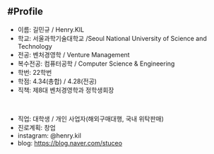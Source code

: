 #Profile
---
* 이름: 길민규 / Henry.KIL
* 학교: 서울과학기술대학교 /Seoul National University of Science and Technology
* 전공: 벤처경영학 / Venture Management
* 복수전공: 컴퓨터공학 / Computer Science & Engineering
* 학번: 22학번
* 학점: 4.34(총합) / 4.28(전공)
* 직책: 제8대 벤처경영학과 정학생회장

<br>

* 직업: 대학생 / 개인 사업자(해외구매대행, 국내 위탁판매)
* 진로계획: 창업
* instagram: @henry.kil
* blog: https://blog.naver.com/stuceo

